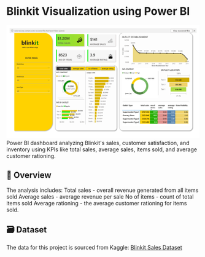 # Blinkit Visualization  using Power BI
![netflix logo](blinkit_page-0001.jpg)
Power BI dashboard analyzing Blinkit's sales, customer satisfaction, and inventory using KPIs like total sales, average sales, items sold, and average customer rationing.

## 📌 Overview
The analysis includes:
Total sales - overall revenue generated from all items sold
Average sales - average revenue  per sale
No of items - count of total items sold
Average rationing - the average customer rationing for items sold.

## 🗃️ Dataset
The data for this project is sourced from Kaggle:
[Blinkit Sales Dataset](https://www.kaggle.com/datasets/akxiit/blinkit-sales-dataset)
